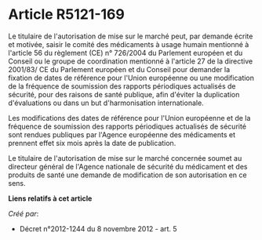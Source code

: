 # Article R5121-169

Le titulaire de l'autorisation de mise sur le marché peut, par demande écrite et motivée, saisir le comité des médicaments à
usage humain mentionné à l'article 56 du règlement (CE) n° 726/2004 du Parlement européen et du Conseil ou le groupe de
coordination mentionné à l'article 27 de la directive 2001/83/ CE du Parlement européen et du Conseil pour demander la
fixation de dates de référence pour l'Union européenne ou une modification de la fréquence de soumission des rapports
périodiques actualisés de sécurité, pour des raisons de santé publique, afin d'éviter la duplication d'évaluations ou dans un
but d'harmonisation internationale. 

Les modifications des dates de référence pour l'Union européenne et de la fréquence de soumission des rapports périodiques
actualisés de sécurité sont rendues publiques par l'Agence européenne des médicaments et prennent effet six mois après la
date de publication. 

Le titulaire de l'autorisation de mise sur le marché concernée soumet au directeur général de l'Agence nationale de sécurité
du médicament et des produits de santé une demande de modification de son autorisation en ce sens.

**Liens relatifs à cet article**

_Créé par_:

  - Décret n°2012-1244 du 8 novembre 2012 - art. 5
